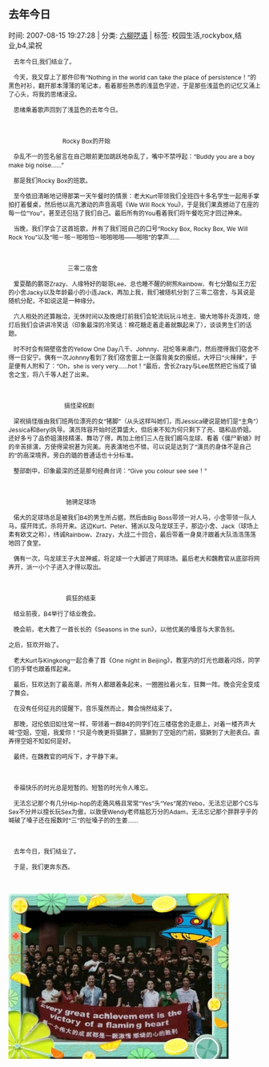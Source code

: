
<h2>去年今日</h2>

<span class="time SG_txtc">时间: 2007-08-15 19:27:28 | 分类: [六柳呓语](./BlogClass_六柳呓语.md) | 标签: 校园生活,rockybox,结业,b4,梁祝</span>
<!--
<table>
    <tbody>
        <tr>
            <td>时间: 2007-08-15 19:27:28</td>
            <td>分类: [六柳呓语](./BlogClass_六柳呓语.md) </td>
            <td> 标签: 校园生活,rockybox,结业,b4,梁祝 </td>
        </tr>
    </tbody>
</table>
-->
<div class="articalContent" id="sina_keyword_ad_area2">
<bgsound balance="0" loop="infinite" src="http://club.noahedu.com/UploadFile/2007-4/200746982075279.mp3" volume="0"/>
<p><font style="FonT-siZe: 12px"> <wbr/> <wbr/> <wbr/>
去年今日,我们结业了。</font></p>
<p><font style="FonT-siZe: 12px"> <wbr/> <wbr/> <wbr/>
今天，我又穿上了那件印有“Nothing in the world can take the place of
persistence！”的黑色衬衫，翻开那本薄薄的笔记本，看着那些熟悉的浅蓝色字迹，于是那些浅蓝色的记忆又涌上了心头，将我的思绪浸没。</font></p>
<p><font style="FonT-siZe: 12px"> <wbr/> <wbr/> <wbr/>
思绪乘着歌声回到了浅蓝色的去年今日。</font></p>
<p><font style="FonT-siZe: 12px"> <wbr/></font></p>
<p><font style="FonT-siZe: 12px"> <wbr/> <wbr/> <wbr/> <wbr/> <wbr/> <wbr/> <wbr/> <wbr/> <wbr/> <wbr/> <wbr/> <wbr/> <wbr/> <wbr/> <wbr/> <wbr/> <wbr/> <wbr/> <wbr/> <wbr/> <wbr/> <wbr/> <wbr/> <wbr/> <wbr/> <wbr/> <wbr/> <wbr/> <wbr/> <wbr/> <wbr/> <wbr/>
Rocky Box的开始</font></p>
<p><font style="FonT-siZe: 12px"> <wbr/> <wbr/> <wbr/>
杂乱不一的签名留言在自己眼前更加跳跃地杂乱了，嘴中不禁哼起：“Buddy you are a boy make big
noise……”</font></p>
<p><font style="FonT-siZe: 12px"> <wbr/> <wbr/> <wbr/>
那是我们Rocky Box的班歌。</font></p>
<p><font style="FonT-siZe: 12px"> <wbr/> <wbr/> <wbr/>
至今依旧清晰地记得那第一天午餐时的情景：老大Kurt带领我们全班四十多名学生一起用手掌拍打着餐桌，然后他以高亢激动的声音高唱《We
Will Rock
You》，于是我们果真撼动了在座的每一位“You”，甚至还包括了我们自己。最后所有的You看着我们将午餐吃完才回过神来。</font></p>
<p><font style="FonT-siZe: 12px"> <wbr/> <wbr/> <wbr/>
当晚，我们学会了这首班歌，并有了我们班自己的口号“Rocky Box, Rocky Box, We Will Rock
You”以及“啪－啪－啪啪怕－啪啪啪啪――啪啪”的掌声……</font></p>
<p><font style="FonT-siZe: 12px"> <wbr/></font></p>
<p><font style="FonT-siZe: 12px"> <wbr/> <wbr/> <wbr/> <wbr/> <wbr/> <wbr/> <wbr/> <wbr/> <wbr/> <wbr/> <wbr/> <wbr/> <wbr/> <wbr/> <wbr/> <wbr/> <wbr/> <wbr/> <wbr/> <wbr/> <wbr/> <wbr/> <wbr/> <wbr/> <wbr/> <wbr/> <wbr/> <wbr/> <wbr/> <wbr/> <wbr/> <wbr/> <wbr/> <wbr/> <wbr/>三零二宿舍</font></p>
<p><font style="FonT-siZe: 12px"> <wbr/> <wbr/> <wbr/>
爱耍酷的鹏哥Zrazy、人缘特好的聪哥Lee、总也睡不醒的树熊Rainbow、有七分酷似王力宏的小舍Jacky以及年龄最小的小连Jack，再加上我，我们被随机分到了三零二宿舍，与其说是随机分配，不如说这是一种缘分。</font></p>
<p><font style="FonT-siZe: 12px"> <wbr/> <wbr/> <wbr/>
六人相处的还算融洽，无休时间以及晚熄灯前我们会轮流玩玩斗地主、锄大地等扑克游戏，熄灯后我们会讲讲冷笑话（印象最深的冷笑话：棉花糖走着走着就飘起来了），谈谈男生们的话题。</font></p>
<p><font style="FonT-siZe: 12px"> <wbr/> <wbr/> <wbr/>
时不时会有隔壁宿舍的Yellow One
Day八千、Johnny、冠伦等来串门，然后搅得我们宿舍不得一日安宁。偶有一次Johnny看到了我们宿舍窗上一张露背美女的报纸，大呼曰“火辣辣”，于是便有人附和了：“Oh，she
is very very……hot！”最后，舍长Zrazy与Lee居然把它当成了镇舍之宝，将八千等人赶了出来。</font></p>
<p><font style="FonT-siZe: 12px"> <wbr/></font></p>
<p><font style="FonT-siZe: 12px"> <wbr/> <wbr/> <wbr/>
 <wbr/> <wbr/> <wbr/> <wbr/> <wbr/> <wbr/> <wbr/> <wbr/> <wbr/> <wbr/> <wbr/> <wbr/> <wbr/> <wbr/> <wbr/> <wbr/>
 <wbr/> <wbr/> <wbr/> <wbr/> <wbr/> <wbr/> <wbr/> <wbr/> <wbr/> <wbr/> <wbr/> <wbr/> <wbr/> <wbr/>搞怪梁祝剧</font></p>
<p><font style="FonT-siZe: 12px"> <wbr/> <wbr/> <wbr/>
梁祝搞怪版由我们班两位漂亮的女“猪脚”（从头这样叫她们，而Jessica硬说是她们是“主角”）Jessica和Beryl执导。演员阵容开始时还算盛大，但后来不知为何只剩下了亮、璐和品侨姐。还好多亏了品侨姐演技精湛、舞功了得，再加上他们三人在我们踢乌龙球、看着《僵尸新娘》时的辛苦排演，方使得梁祝甚为完美。亮表演地也不错，可以说是达到了“演员的身体不是自己的”的高深境界。旁白的璐的普通话也十分标准。</font></p>
<p><font style="FonT-siZe: 12px"> <wbr/> <wbr/> <wbr/>
整部剧中，印象最深的还是那句经典台词：“Give you colour see see！”</font></p>
<p><font style="FonT-siZe: 12px"> <wbr/></font></p>
<p><font style="FonT-siZe: 12px"> <wbr/> <wbr/>
 <wbr/> <wbr/> <wbr/> <wbr/> <wbr/> <wbr/> <wbr/> <wbr/> <wbr/> <wbr/> <wbr/> <wbr/> <wbr/> <wbr/> <wbr/> <wbr/> <wbr/> <wbr/> <wbr/> <wbr/> <wbr/> <wbr/> <wbr/> <wbr/> <wbr/> <wbr/> <wbr/> <wbr/> <wbr/> <wbr/> <wbr/> <wbr/>
驰骋足球场</font></p>
<p><font style="FonT-siZe: 12px"> <wbr/> <wbr/> <wbr/>
偌大的足球场总是被我们B4的男生所占据，然后由Big
Boss带领一对人马，小舍带领一队人马，摆开阵式，杀将开来。这边Kurt、Peter、猪派以及乌龙球王子，那边小舍、Jack（球场上素有欧文之称），纬诚Rainbow、Zrazy，大战二十回合，最后带着一身臭汗跟着大队浩浩荡荡地回了食堂。</font></p>
<p><font style="FonT-siZe: 12px"> <wbr/> <wbr/> <wbr/>
偶有一次，乌龙球王子大显神威，将足球一个大脚进了网球场。最后老大和魏教官从底部将网弄开，派一小个子进入才得以取出。</font></p>
<p><font style="FonT-siZe: 12px"> <wbr/></font></p>
<p><font style="FonT-siZe: 12px"> <wbr/> <wbr/> <wbr/> <wbr/> <wbr/> <wbr/> <wbr/> <wbr/> <wbr/> <wbr/> <wbr/> <wbr/> <wbr/> <wbr/> <wbr/> <wbr/> <wbr/> <wbr/> <wbr/> <wbr/> <wbr/> <wbr/> <wbr/> <wbr/> <wbr/> <wbr/> <wbr/> <wbr/> <wbr/> <wbr/> <wbr/> <wbr/> <wbr/> <wbr/>
疯狂的结束</font></p>
<p><font style="FonT-siZe: 12px"> <wbr/> <wbr/> <wbr/>
结业前夜，B4举行了结业晚会。</font></p>
<p><font style="FonT-siZe: 12px"> <wbr/> <wbr/> <wbr/>
晚会前，老大教了一首长长的《Seasons in the sun》，以他优美的嗓音与大家告别。</font></p>
<p><font style="FonT-siZe: 12px">之后，狂欢开始了。</font></p>
<p><font style="FonT-siZe: 12px"> <wbr/> <wbr/> <wbr/>
老大Kurt与Kingkong一起合奏了首《One night in
Beijing》，教室内的灯光也跟着闪烁，同学们的手臂也跟着挥起来。</font></p>
<p><font style="FonT-siZe: 12px"> <wbr/> <wbr/> <wbr/>
最后，狂欢达到了最高潮，所有人都跟着条起来，一圈圈拉着火车，狂舞一阵。晚会完全变成了舞会。</font></p>
<p><font style="FonT-siZe: 12px"> <wbr/> <wbr/> <wbr/>
在没有任何征兆的提醒下，音乐戛然而止，舞会悄然结束了。</font></p>
<p><font style="FonT-siZe: 12px"> <wbr/> <wbr/> <wbr/>
那晚，冠伦依旧如往常一样，带领着一群B4的同学们在三楼宿舍的走廊上，对着一楼齐声大喊“空姐，空姐，我爱你！”只是今晚更将猖獗了，猖獗到了空姐的门前，猖獗到了大胆表白。直弄得空姐不知如何是好。</font></p>
<p><font style="FonT-siZe: 12px"> <wbr/> <wbr/> <wbr/>
最终，在魏教官的呵斥下，才平静下来。</font></p>
<p><font style="FonT-siZe: 12px"> <wbr/></font></p>
<p><font style="FonT-siZe: 12px"> <wbr/> <wbr/> <wbr/>
幸福快乐的时光总是短暂的。短暂的时光令人难忘。</font></p>
<p><font style="FonT-siZe: 12px"> <wbr/> <wbr/> <wbr/>
无法忘记那个有几分Hip-hop的走路风格且常常“Yes”头“Yes”尾的Yebo，无法忘记那个CS与Sex不分并以擅长玩Sex为傲，以致使Wendy老师尴尬万分的Adam，无法忘记那个胖胖乎乎的喊破了嗓子还在报数时“三”的扯嗓子的的生姜……</font></p>
<p> <wbr/></p>
<p><font style="FonT-siZe: 12px"> <wbr/> <wbr/> <wbr/>
去年今日，我们结业了。</font></p>
<p><font style="FonT-siZe: 12px"> <wbr/> <wbr/> <wbr/>
于是，我们更奔东西。</font></p>
<p> <wbr/></p>
<p><a href="http://s7.sinaimg.cn/orignal/497675f219f0dc4a2f006" target="_blank"><img alt="去年今日" src="./pic/去年今日_497675f219f0dc4a2f006.jpg" title="去年今日"/></a></p>
<p> <wbr/></p>
<div>
<div> <wbr/></div>
</div>
</div>
